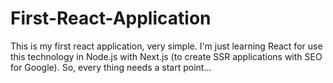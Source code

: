 # First-React-Application
This is my first react application, very simple. I'm just learning React for use this technology in Node.js with Next.js (to create SSR applications with SEO for Google). So, every thing needs a start point...
